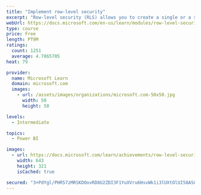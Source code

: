 ```yaml
---
title: "Implement row-level security"
excerpt: "Row-level security (RLS) allows you to create a single or a set of reports that targets data for a specific user. In this module, you will learn how to implement RLS by using either a static or dynamic method and how Microsoft Power BI simplifies testing RLS in Power BI Desktop and Power BI service."
webUrl: https://docs.microsoft.com/en-us/learn/modules/row-level-security-power-bi/
type: course
price: Free
length: PT9M
ratings:
  count: 1251
  average: 4.7865705
heat: 79

provider:
  name: Microsoft Learn
  domain: microsoft.com
  images:
    - url: /assets/images/organizations/microsoft.com-50x50.jpg
      width: 50
      height: 50

levels:
  - Intermediate

topics:
  - Power BI

images:
  - url: https://docs.microsoft.com/learn/achievements/row-level-security-power-bi-social.png
    width: 643
    height: 321
    isCached: true

secured: "3+PdYgl/PHR57zMRSKDOovRD8U2ZDI3F1YuXVru6HsvWk1i3lUXtOlUI58AS86IPHaBn6S5qemyJJXIq8nF25Cjfdiz8qwmqjeO9DVfiPU8yfxo53vvMxywh7EB58LN6CJ4tdLlSb4BUNMq0qWLszdwz2Ih1VFiOSvkF+4Qud+vNCtmEhF/ssUsXgH3WP/w21f/Dr2GYWcrv+tUruiNnNvNIE06R1d68QLbvsAnBmvL1QcfHCr9N2IRS6K2Jj90o0OJv77qD5wU2Y4Z24L/unCzj6i4W8BfyebFiUosi/xubnqsmtjDiJQlgjOB28/93IvPSGLiZBUfT3Lmh3C175TYz6fPiMw98iMf/ZR8Ex7advdhpVtTkVIdfpp+fMIijkv6IJ5QyzxGUpsRXCHdYCmDOBzZlBQzLGNNxxIp7fXk=;7+Hq9s2ELOwa5D+aObn5WA=="
---
```


